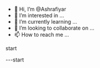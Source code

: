 - 👋 Hi, I’m @Ashrafiyar
- 👀 I’m interested in ...
- 🌱 I’m currently learning ...
- 💞️ I’m looking to collaborate on ...
- 📫 How to reach me ...

<!---
Ashrafiyar/Ashrafiyar is a ✨ special ✨ repository because its `README.md` (this file) appears on your GitHub profile.
You can click the Preview link to take a look at your changes.
--->start
---start 
